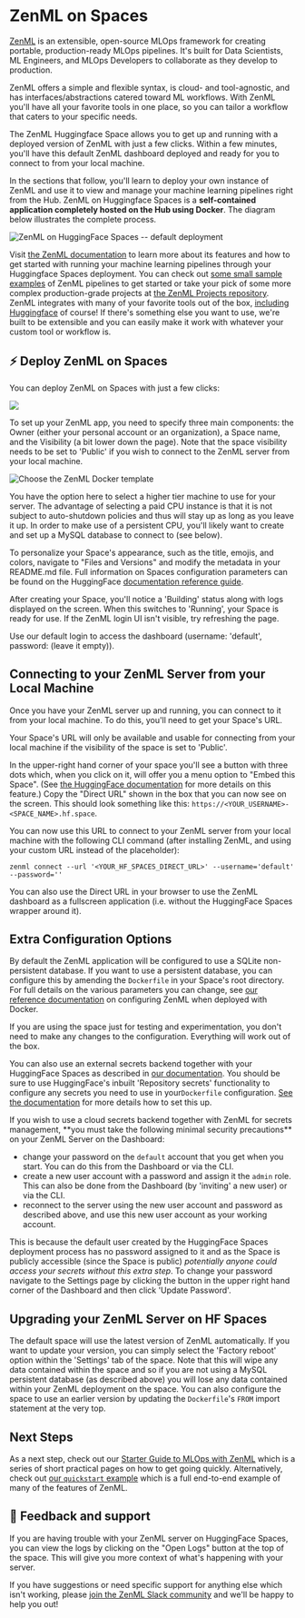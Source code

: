 # ZenML on Spaces

[ZenML](https://github.com/zenml-io/zenml) is an extensible, open-source MLOps framework for creating portable, production-ready MLOps pipelines. It's built for Data Scientists, ML Engineers, and MLOps Developers to collaborate as they develop to production.

ZenML offers a simple and flexible syntax, is cloud- and tool-agnostic, and has
interfaces/abstractions catered toward ML workflows. With ZenML you'll have all
your favorite tools in one place, so you can tailor a workflow that caters to
your specific needs.

The ZenML Huggingface Space allows you to get up and running with a deployed version
of ZenML with just a few clicks. Within a few minutes, you'll have this default
ZenML dashboard deployed and ready for you to connect to from your local
machine.

In the sections that follow, you'll learn to deploy your own instance of ZenML and use
it to view and manage your machine learning pipelines right from the Hub. ZenML
on Huggingface Spaces is a **self-contained application completely hosted on the
Hub using Docker**. The diagram below illustrates the complete process.

![ZenML on HuggingFace Spaces -- default deployment](https://huggingface.co/datasets/huggingface/documentation-images/resolve/main/hub/zenml/hf_spaces_chart.png)

Visit [the ZenML documentation](https://docs.zenml.io/) to learn more about its
features and how to get started with running your machine learning pipelines
through your Huggingface Spaces deployment. You can check out [some small sample
examples](https://github.com/zenml-io/zenml/tree/main/examples) of ZenML pipelines to get started or take your pick of some more
complex production-grade projects at [the ZenML Projects
repository](https://github.com/zenml-io/zenml-projects). ZenML integrates with
many of your favorite tools out of the box, [including
Huggingface](https://zenml.io/integrations/huggingface) of course! If there's
something else you want to use, we're built to be extensible and you can easily
make it work with whatever your custom tool or workflow is.

## ⚡️ Deploy ZenML on Spaces

You can deploy ZenML on Spaces with just a few clicks:

<a  href="https://huggingface.co/new-space?template=zenml/zenml-template-space">
    <img src="https://huggingface.co/datasets/huggingface/badges/raw/main/deploy-to-spaces-lg.svg" />
</a>

To set up your ZenML app, you need to specify three main components: the Owner
(either your personal account or an organization), a Space name, and the
Visibility (a bit lower down the page). Note that the space visibility needs to
be set to 'Public' if you wish to connect to the ZenML server from your local
machine.

![Choose the ZenML Docker template](https://huggingface.co/datasets/huggingface/documentation-images/resolve/main/hub/zenml/choose_space.png)

You have the option here to select a higher tier machine to use for your server.
The advantage of selecting a paid CPU instance is that it is not subject to
auto-shutdown policies and thus will stay up as long as you leave it up. In
order to make use of a persistent CPU, you'll likely want to create and set up a
MySQL database to connect to (see below).

To personalize your Space's appearance, such as the title, emojis, and colors,
navigate to "Files and Versions" and modify the metadata in your README.md file.
Full information on Spaces configuration parameters can be found on the
HuggingFace [documentation reference guide](https://huggingface.co/docs/hub/spaces-config-reference).

After creating your Space, you'll notice a 'Building' status along with logs
displayed on the screen. When this switches to 'Running', your Space is ready for use. If the
ZenML login UI isn't visible, try refreshing the page.

Use our default login to access the dashboard (username: 'default', password:
(leave it empty)).

## Connecting to your ZenML Server from your Local Machine

Once you have your ZenML server up and running, you can connect to it from your
local machine. To do this, you'll need to get your Space's URL.

<Tip warning={true}>
Your Space's URL will only be available and usable for connecting from your
local machine if the visibility of the space is set to 'Public'.
</Tip>

In the upper-right hand corner of your space you'll see a button with three dots
which, when you click on it, will offer you a menu option to "Embed this Space".
(See [the HuggingFace
documentation](https://huggingface.co/docs/hub/spaces-embed) for more details on
this feature.) Copy the "Direct URL" shown in the box that you can now see on
the screen. This should look something like this:
`https://<YOUR_USERNAME>-<SPACE_NAME>.hf.space`.

You can now use this URL to connect to your ZenML server from your local machine
with the following CLI command (after installing ZenML, and using your custom
URL instead of the placeholder):

```shell
zenml connect --url '<YOUR_HF_SPACES_DIRECT_URL>' --username='default' --password=''
```

You can also use the Direct URL in your browser to use the ZenML dashboard as a
fullscreen application (i.e. without the HuggingFace Spaces wrapper around it).

## Extra Configuration Options

By default the ZenML application will be configured to use a SQLite
non-persistent database. If you want to use a persistent database, you can
configure this by amending the `Dockerfile` in your Space's root directory. For
full details on the various parameters you can change, see [our reference
documentation](https://docs.zenml.io/getting-started/deploying-zenml/docker#zenml-server-configuration-options) on configuring
ZenML when deployed with Docker.

<Tip>
If you are using the space just for testing and experimentation, you don't need
to make any changes to the configuration. Everything will work out of the box.
</Tip>

You can also use an external secrets backend together with your HuggingFace
Spaces as described in [our
documentation](https://docs.zenml.io/getting-started/deploying-zenml/docker#zenml-server-configuration-options). You should be
sure to use HuggingFace's inbuilt 'Repository secrets' functionality to
configure any secrets you need to use in your`Dockerfile` configuration. [See the
documentation](https://huggingface.co/docs/hub/spaces-sdks-docker#secret-management)
for more details how to set this up.

<Tip warning={true}>
If you wish to use a cloud secrets backend together with ZenML for secrets
management, **you must take the following minimal security precautions** on your ZenML Server on the
Dashboard:

- change your password on the `default` account that you get when you start. You
  can do this from the Dashboard or via the CLI.
- create a new user account with a password and assign it the `admin` role. This
  can also be done from the Dashboard (by 'inviting' a new user) or via the CLI.
- reconnect to the server using the new user account and password as described
  above, and use this new user account as your working account.

This is because the default user created by the
HuggingFace Spaces deployment process has no password assigned to it and as the
Space is publicly accessible (since the Space is public) *potentially anyone
could access your secrets without this extra step*. To change your password
navigate to the Settings page by clicking the button in the upper right hand
corner of the Dashboard and then click 'Update Password'.
</Tip>


## Upgrading your ZenML Server on HF Spaces

The default space will use the latest version of ZenML automatically. If you
want to update your version, you can simply select the 'Factory reboot' option
within the 'Settings' tab of the space. Note that this will wipe any data
contained within the space and so if you are not using a MySQL persistent
database (as described above) you will lose any data contained within your ZenML
deployment on the space. You can also configure the space to use an earlier
version by updating the `Dockerfile`'s `FROM` import statement at the very top.

## Next Steps

As a next step, check out our [Starter Guide to MLOps with
ZenML](https://docs.zenml.io/starter-guide/pipelines) which is a series of short
practical pages on how to get going quickly. Alternatively, check out [our
`quickstart`
example](https://github.com/zenml-io/zenml/tree/main/examples/quickstart) which
is a full end-to-end example of many of the features of ZenML.

## 🤗 Feedback and support

If you are having trouble with your ZenML server on HuggingFace Spaces, you can
view the logs by clicking on the "Open Logs" button at the top of the space.
This will give you more context of what's happening with your server.

If you have suggestions or need specific support for anything else which isn't
working, please [join the ZenML Slack community](https://zenml.io/slack-invite/)
and we'll be happy to help you out!
